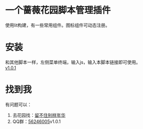 # 一个蔷薇花园脚本管理插件
使用lit构建，有一些常用组件。图标组件可动态注册。  
#  安装
和其他脚本一样，左侧菜单终端，输入js，输入本脚本链接即可使用。  
[v1.0.1](https://r.iirose.com/f/25/10/28/23/5301-AV.txt)
# 找到我
有问题可以：
1. 去花园找：[留不住别样年华](https://iirose.com/#s=61aef798c94e6&act=i:61aef798c94e6)  
2. QQ群：[56246005](https://qun.qq.com/universal-share/share?ac=1&authKey=bWDSbs%2Bly0dpxZm%2Ff8OsufXeRWSn6fhRWfaz6K%2FJDCKY%2Bt05wP%2BsKeRkovoMfdfQ&busi_data=eyJncm91cENvZGUiOiI5OTU5MzE3MTAiLCJ0b2tlbiI6Im1NSVpiOUhWeE91ZDFLTERla2hiMzdaWDlBd2h3Z2s2ZFREMWMxbUhSaktNSTVIUUxOTkR6RjFQS0tnTWRjNUEiLCJ1aW4iOiIyOTE4NTIzNjk1In0%3D&data=L0gUu0j7KKkHQgShTclZcmvfKQKp7VSQOxmMKJcxhHUviRlnP5nY6pDW-PXvV305qdl4W8DIal1MqjUAPFoJEg&svctype=4&tempid=h5_group_info)v1.0.1